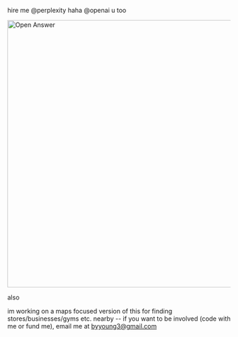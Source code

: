 hire me @perplexity haha @openai u too

<img width="604" alt="Open Answer" src="https://github.com/user-attachments/assets/ba0a2dfd-78fc-4386-8d2d-06460ca5ac68">

also

im working on a maps focused version of this for finding stores/businesses/gyms etc. nearby -- if you want to be involved (code with me or fund me), email me at byyoung3@gmail.com
